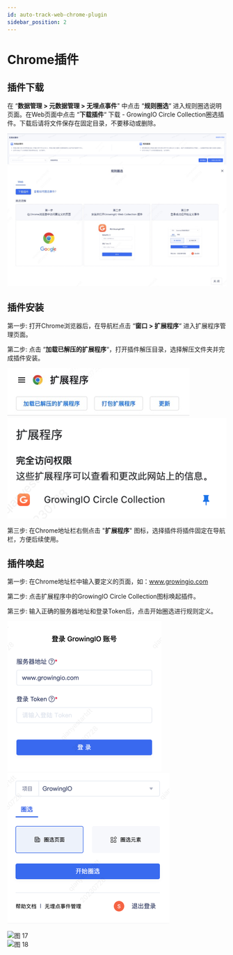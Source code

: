 ```yaml
---
id: auto-track-web-chrome-plugin
sidebar_position: 2
---
```


# Chrome插件

## 插件下载

在 “**数据管理 > 元数据管理 > 无埋点事件**" 中点击 “**规则圈选**“ 进入规则圈选说明页面。在Web页面中点击 “**下载插件**“ 下载 - GrowingIO Circle Collection圈选插件。下载后请将文件保存在固定目录，不要移动或删除。

![图 7](/img/pic_plugin_position_auto-track-web-chrome-plugin.png)    
![图 9](/img/pic_plugin_downlaod_auto-track-web-chrome-plugin.png)  

 


## 插件安装

第一步: 打开Chrome浏览器后，在导航栏点击 “**窗口 > 扩展程序**“ 进入扩展程序管理页面。

第二步: 点击 “**加载已解压的扩展程序**“，打开插件解压目录，选择解压文件夹并完成插件安装。

![图 11](/img/pic_chrome_plugin_auto-track-web-chrome-plugin.png)  
![图 14](/img/pic_chrome_plugin_enable_auto-track-web-chrome-plugin.png)  




第三步: 在Chrome地址栏右侧点击 "**扩展程序**" 图标，选择插件将插件固定在导航栏，方便后续使用。


## 插件唤起

第一步: 在Chrome地址栏中输入要定义的页面，如：www.growingio.com

第二步: 点击扩展程序中的GrowingIO Circle Collection图标唤起插件。

第三步: 输入正确的服务器地址和登录Token后，点击开始圈选进行规则定义。

  ![图 15](/img/pic_plugin_login_auto-track-web-chrome-plugin.png)  
 ![图 16](/img/pic_plugin_start_circle_auto-track-web-chrome-plugin.png)  



![图 17](/img/%24%7Bfilename%7D_auto-track-web-chrome-plugin.png)  
![图 18](/img/%24%7Bfilename%7D_auto-track-web-chrome-plugin.png)  
